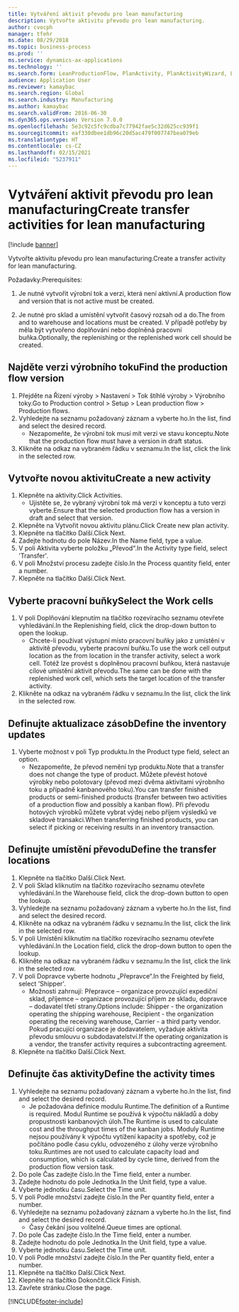 ```yaml
---
title: Vytváření aktivit převodu pro lean manufacturing
description: Vytvořte aktivitu převodu pro lean manufacturing.
author: cvocph
manager: tfehr
ms.date: 08/29/2018
ms.topic: business-process
ms.prod: ''
ms.service: dynamics-ax-applications
ms.technology: ''
ms.search.form: LeanProductionFlow, PlanActivity, PlanActivityWizard, LeanWorkCellLookup, InventLocationIdLookup
audience: Application User
ms.reviewer: kamaybac
ms.search.region: Global
ms.search.industry: Manufacturing
ms.author: kamaybac
ms.search.validFrom: 2016-06-30
ms.dyn365.ops.version: Version 7.0.0
ms.openlocfilehash: 5e3c92c5fc9cdba7c77942fae5c32d625cc939f1
ms.sourcegitcommit: eaf330dbee1db96c20d5ac479f007747bea079eb
ms.translationtype: HT
ms.contentlocale: cs-CZ
ms.lasthandoff: 02/15/2021
ms.locfileid: "5237911"
---
```

# <a name="create-transfer-activities-for-lean-manufacturing"></a><span data-ttu-id="e8962-103">Vytváření aktivit převodu pro lean manufacturing</span><span class="sxs-lookup"><span data-stu-id="e8962-103">Create transfer activities for lean manufacturing</span></span>

[!include [banner](../../includes/banner.md)]

<span data-ttu-id="e8962-104">Vytvořte aktivitu převodu pro lean manufacturing.</span><span class="sxs-lookup"><span data-stu-id="e8962-104">Create a transfer activity for lean manufacturing.</span></span> 

<span data-ttu-id="e8962-105">Požadavky:</span><span class="sxs-lookup"><span data-stu-id="e8962-105">Prerequisites:</span></span> 

1. <span data-ttu-id="e8962-106">Je nutné vytvořit výrobní tok a verzi, která není aktivní.</span><span class="sxs-lookup"><span data-stu-id="e8962-106">A production flow and version that is not active must be created.</span></span>

2. <span data-ttu-id="e8962-107">Je nutné pro sklad a umístění vytvořit časový rozsah od a do.</span><span class="sxs-lookup"><span data-stu-id="e8962-107">The from and to warehouse and locations must be created.</span></span> <span data-ttu-id="e8962-108">V případě potřeby by měla být vytvořeno doplňování nebo doplněná pracovní buňka.</span><span class="sxs-lookup"><span data-stu-id="e8962-108">Optionally, the replenishing or the replenished work cell should be created.</span></span>


## <a name="find-the-production-flow-version"></a><span data-ttu-id="e8962-109">Najděte verzi výrobního toku</span><span class="sxs-lookup"><span data-stu-id="e8962-109">Find the production flow version</span></span>
1. <span data-ttu-id="e8962-110">Přejděte na Řízení výroby > Nastavení > Tok štíhlé výroby > Výrobního toky.</span><span class="sxs-lookup"><span data-stu-id="e8962-110">Go to Production control > Setup > Lean production flow > Production flows.</span></span>
2. <span data-ttu-id="e8962-111">Vyhledejte na seznamu požadovaný záznam a vyberte ho.</span><span class="sxs-lookup"><span data-stu-id="e8962-111">In the list, find and select the desired record.</span></span>
    * <span data-ttu-id="e8962-112">Nezapomeňte, že výrobní tok musí mít verzi ve stavu konceptu.</span><span class="sxs-lookup"><span data-stu-id="e8962-112">Note that the production flow must have a version in draft status.</span></span>  
3. <span data-ttu-id="e8962-113">Klikněte na odkaz na vybraném řádku v seznamu.</span><span class="sxs-lookup"><span data-stu-id="e8962-113">In the list, click the link in the selected row.</span></span>

## <a name="create-a-new-activity"></a><span data-ttu-id="e8962-114">Vytvořte novou aktivitu</span><span class="sxs-lookup"><span data-stu-id="e8962-114">Create a new activity</span></span>
1. <span data-ttu-id="e8962-115">Klepněte na aktivity.</span><span class="sxs-lookup"><span data-stu-id="e8962-115">Click Activities.</span></span>
    * <span data-ttu-id="e8962-116">Ujistěte se, že vybraný výrobní tok má verzi v konceptu a tuto verzi vyberte.</span><span class="sxs-lookup"><span data-stu-id="e8962-116">Ensure that the selected production flow has a version in draft and select that version.</span></span>  
2. <span data-ttu-id="e8962-117">Klepněte na Vytvořit novou aktivitu plánu.</span><span class="sxs-lookup"><span data-stu-id="e8962-117">Click Create new plan activity.</span></span>
3. <span data-ttu-id="e8962-118">Klepněte na tlačítko Další.</span><span class="sxs-lookup"><span data-stu-id="e8962-118">Click Next.</span></span>
4. <span data-ttu-id="e8962-119">Zadejte hodnotu do pole Název.</span><span class="sxs-lookup"><span data-stu-id="e8962-119">In the Name field, type a value.</span></span>
5. <span data-ttu-id="e8962-120">V poli Aktivita vyberte položku „Převod“.</span><span class="sxs-lookup"><span data-stu-id="e8962-120">In the Activity type field, select 'Transfer'.</span></span>
6. <span data-ttu-id="e8962-121">V poli Množství procesu zadejte číslo.</span><span class="sxs-lookup"><span data-stu-id="e8962-121">In the Process quantity field, enter a number.</span></span>
7. <span data-ttu-id="e8962-122">Klepněte na tlačítko Další.</span><span class="sxs-lookup"><span data-stu-id="e8962-122">Click Next.</span></span>

## <a name="select-the-work-cells"></a><span data-ttu-id="e8962-123">Vyberte pracovní buňky</span><span class="sxs-lookup"><span data-stu-id="e8962-123">Select the Work cells</span></span>
1. <span data-ttu-id="e8962-124">V poli Doplňování klepnutím na tlačítko rozevíracího seznamu otevřete vyhledávání.</span><span class="sxs-lookup"><span data-stu-id="e8962-124">In the Replenishing field, click the drop-down button to open the lookup.</span></span>
    * <span data-ttu-id="e8962-125">Chcete-li používat výstupní místo pracovní buňky jako z umístění v aktivitě převodu, vyberte pracovní buňku.</span><span class="sxs-lookup"><span data-stu-id="e8962-125">To use the work cell output location as the from location in the transfer activity, select a work cell.</span></span> <span data-ttu-id="e8962-126">Totéž lze provést s doplněnou pracovní buňkou, která nastavuje cílové umístění aktivit převodu.</span><span class="sxs-lookup"><span data-stu-id="e8962-126">The same can be done with the replenished work cell, which sets the target location of the transfer activity.</span></span>  
2. <span data-ttu-id="e8962-127">Klikněte na odkaz na vybraném řádku v seznamu.</span><span class="sxs-lookup"><span data-stu-id="e8962-127">In the list, click the link in the selected row.</span></span>

## <a name="define-the-inventory-updates"></a><span data-ttu-id="e8962-128">Definujte aktualizace zásob</span><span class="sxs-lookup"><span data-stu-id="e8962-128">Define the inventory updates</span></span>
1. <span data-ttu-id="e8962-129">Vyberte možnost v poli Typ produktu.</span><span class="sxs-lookup"><span data-stu-id="e8962-129">In the Product type field, select an option.</span></span>
    * <span data-ttu-id="e8962-130">Nezapomeňte, že převod nemění typ produktu.</span><span class="sxs-lookup"><span data-stu-id="e8962-130">Note that a transfer does not change the type of product.</span></span> <span data-ttu-id="e8962-131">Můžete převést hotové výrobky nebo polotovary (převod mezi dvěma aktivitami výrobního toku a případně kanbanového toku).</span><span class="sxs-lookup"><span data-stu-id="e8962-131">You can transfer finished products or semi-finished products (transfer between two activities of a production flow and possibly a kanban flow).</span></span>     <span data-ttu-id="e8962-132">Při převodu hotových výrobků můžete vybrat výdej nebo příjem výsledků ve skladové transakci.</span><span class="sxs-lookup"><span data-stu-id="e8962-132">When transferring finished products, you can select if picking or receiving results in an inventory transaction.</span></span>  

## <a name="define-the-transfer-locations"></a><span data-ttu-id="e8962-133">Definujte umístění převodu</span><span class="sxs-lookup"><span data-stu-id="e8962-133">Define the transfer locations</span></span>
1. <span data-ttu-id="e8962-134">Klepněte na tlačítko Další.</span><span class="sxs-lookup"><span data-stu-id="e8962-134">Click Next.</span></span>
2. <span data-ttu-id="e8962-135">V poli Sklad kliknutím na tlačítko rozevíracího seznamu otevřete vyhledávání.</span><span class="sxs-lookup"><span data-stu-id="e8962-135">In the Warehouse field, click the drop-down button to open the lookup.</span></span>
3. <span data-ttu-id="e8962-136">Vyhledejte na seznamu požadovaný záznam a vyberte ho.</span><span class="sxs-lookup"><span data-stu-id="e8962-136">In the list, find and select the desired record.</span></span>
4. <span data-ttu-id="e8962-137">Klikněte na odkaz na vybraném řádku v seznamu.</span><span class="sxs-lookup"><span data-stu-id="e8962-137">In the list, click the link in the selected row.</span></span>
5. <span data-ttu-id="e8962-138">V poli Umístění kliknutím na tlačítko rozevíracího seznamu otevřete vyhledávání.</span><span class="sxs-lookup"><span data-stu-id="e8962-138">In the Location field, click the drop-down button to open the lookup.</span></span>
6. <span data-ttu-id="e8962-139">Klikněte na odkaz na vybraném řádku v seznamu.</span><span class="sxs-lookup"><span data-stu-id="e8962-139">In the list, click the link in the selected row.</span></span>
7. <span data-ttu-id="e8962-140">V poli Dopravce vyberte hodnotu „Přepravce“.</span><span class="sxs-lookup"><span data-stu-id="e8962-140">In the Freighted by field, select 'Shipper'.</span></span>
    * <span data-ttu-id="e8962-141">Možnosti zahrnují: Přepravce – organizace provozující expediční sklad, příjemce – organizace provozující příjem ze skladu, dopravce – dodavatel třetí strany.</span><span class="sxs-lookup"><span data-stu-id="e8962-141">Options include: Shipper - the organization operating the shipping warehouse, Recipient -  the organization operating the receiving warehouse, Carrier - a third party vendor.</span></span> <span data-ttu-id="e8962-142">Pokud pracující organizace je dodavatelem, vyžaduje aktivita převodu smlouvu o subdodavatelství.</span><span class="sxs-lookup"><span data-stu-id="e8962-142">If the operating organization is a vendor, the transfer activity requires a subcontracting agreement.</span></span>  
8. <span data-ttu-id="e8962-143">Klepněte na tlačítko Další.</span><span class="sxs-lookup"><span data-stu-id="e8962-143">Click Next.</span></span>

## <a name="define-the-activity-times"></a><span data-ttu-id="e8962-144">Definujte čas aktivity</span><span class="sxs-lookup"><span data-stu-id="e8962-144">Define the activity times</span></span>
1. <span data-ttu-id="e8962-145">Vyhledejte na seznamu požadovaný záznam a vyberte ho.</span><span class="sxs-lookup"><span data-stu-id="e8962-145">In the list, find and select the desired record.</span></span>
    * <span data-ttu-id="e8962-146">Je požadována definice modulu Runtime.</span><span class="sxs-lookup"><span data-stu-id="e8962-146">The definition of a Runtime is required.</span></span> <span data-ttu-id="e8962-147">Modul Runtime se používá k výpočtu nákladů a doby propustnosti kanbanových úloh.</span><span class="sxs-lookup"><span data-stu-id="e8962-147">The Runtime is used to calculate cost and the throughput times of the kanban jobs.</span></span> <span data-ttu-id="e8962-148">Moduly Runtime nejsou používány k výpočtu vytížení kapacity a spotřeby, což je počítáno podle času cyklu, odvozeného z úlohy verze výrobního toku.</span><span class="sxs-lookup"><span data-stu-id="e8962-148">Runtimes are not used to calculate capacity load and consumption, which is calculated by cycle time, derived from the production flow version task.</span></span>  
2. <span data-ttu-id="e8962-149">Do pole Čas zadejte číslo.</span><span class="sxs-lookup"><span data-stu-id="e8962-149">In the Time field, enter a number.</span></span>
3. <span data-ttu-id="e8962-150">Zadejte hodnotu do pole Jednotka.</span><span class="sxs-lookup"><span data-stu-id="e8962-150">In the Unit field, type a value.</span></span>
4. <span data-ttu-id="e8962-151">Vyberte jednotku času.</span><span class="sxs-lookup"><span data-stu-id="e8962-151">Select the Time unit.</span></span>
5. <span data-ttu-id="e8962-152">V poli Podle množství zadejte číslo.</span><span class="sxs-lookup"><span data-stu-id="e8962-152">In the Per quantity field, enter a number.</span></span>
6. <span data-ttu-id="e8962-153">Vyhledejte na seznamu požadovaný záznam a vyberte ho.</span><span class="sxs-lookup"><span data-stu-id="e8962-153">In the list, find and select the desired record.</span></span>
    * <span data-ttu-id="e8962-154">Časy čekání jsou volitelné.</span><span class="sxs-lookup"><span data-stu-id="e8962-154">Queue times are optional.</span></span>  
7. <span data-ttu-id="e8962-155">Do pole Čas zadejte číslo.</span><span class="sxs-lookup"><span data-stu-id="e8962-155">In the Time field, enter a number.</span></span>
8. <span data-ttu-id="e8962-156">Zadejte hodnotu do pole Jednotka.</span><span class="sxs-lookup"><span data-stu-id="e8962-156">In the Unit field, type a value.</span></span>
9. <span data-ttu-id="e8962-157">Vyberte jednotku času.</span><span class="sxs-lookup"><span data-stu-id="e8962-157">Select the Time unit.</span></span>
10. <span data-ttu-id="e8962-158">V poli Podle množství zadejte číslo.</span><span class="sxs-lookup"><span data-stu-id="e8962-158">In the Per quantity field, enter a number.</span></span>
11. <span data-ttu-id="e8962-159">Klepněte na tlačítko Další.</span><span class="sxs-lookup"><span data-stu-id="e8962-159">Click Next.</span></span>
12. <span data-ttu-id="e8962-160">Klepněte na tlačítko Dokončit.</span><span class="sxs-lookup"><span data-stu-id="e8962-160">Click Finish.</span></span>
13. <span data-ttu-id="e8962-161">Zavřete stránku.</span><span class="sxs-lookup"><span data-stu-id="e8962-161">Close the page.</span></span>



[!INCLUDE[footer-include](../../../includes/footer-banner.md)]